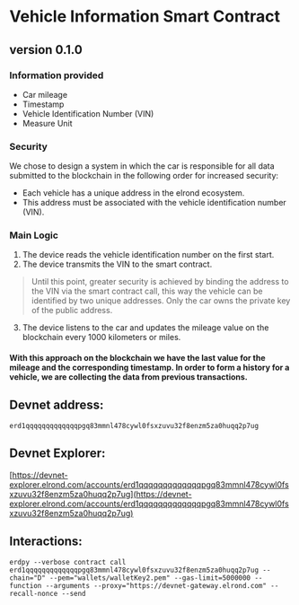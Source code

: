 # Vehicle Information Smart Contract
## version 0.1.0

###  Information provided
- Car mileage
- Timestamp
- Vehicle Identification Number (VIN)
- Measure Unit

### Security 
We chose to design a system in which the car is responsible for all data submitted to the blockchain in the following order for increased security:
- Each vehicle has a unique address in the elrond ecosystem.
- This address must be associated with the vehicle identification number (VIN).

### Main Logic
1. The device reads the vehicle identification number on the first start.
2. The device transmits the VIN to the smart contract.
>Until this point, greater security is achieved by binding the address to the VIN via the smart contract call, this way the vehicle can be identified by two unique addresses. Only the car owns the private key of the public address.
3. The device listens to the car and updates the mileage value on the blockchain every 1000 kilometers or miles.


#### With this approach on the blockchain we have the last value for the mileage and the corresponding timestamp. In order to form a history for a vehicle, we are collecting the data from previous transactions.


## Devnet address:

```
erd1qqqqqqqqqqqqqpgq83mmnl478cywl0fsxzuvu32f8enzm5za0huqq2p7ug
````
## Devnet Explorer:

[https://devnet-explorer.elrond.com/accounts/erd1qqqqqqqqqqqqqpgq83mmnl478cywl0fsxzuvu32f8enzm5za0huqq2p7ug](https://devnet-explorer.elrond.com/accounts/erd1qqqqqqqqqqqqqpgq83mmnl478cywl0fsxzuvu32f8enzm5za0huqq2p7ug)


## Interactions:
```
erdpy --verbose contract call erd1qqqqqqqqqqqqqpgq83mmnl478cywl0fsxzuvu32f8enzm5za0huqq2p7ug --chain="D" --pem="wallets/walletKey2.pem" --gas-limit=5000000 --function --arguments --proxy="https://devnet-gateway.elrond.com" --recall-nonce --send

```
